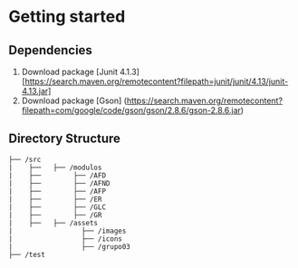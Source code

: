 
# Getting started

## Dependencies

1. Download package [Junit 4.1.3] [https://search.maven.org/remotecontent?filepath=junit/junit/4.13/junit-4.13.jar] 
2. Download package [Gson] (https://search.maven.org/remotecontent?filepath=com/google/code/gson/gson/2.8.6/gson-2.8.6.jar)


## Directory Structure

```
├── /src
|    ├──   ├── /modulos
|    ├──        ├── /AFD
|    ├──        ├── /AFND
|    ├──        ├── /AFP
|    ├──        ├── /ER
|    ├──        ├── /GLC
|    ├──        ├── /GR
|    ├──   ├── /assets
|                 ├── /images
|                 ├── /icons
|                 ├── /grupo03
├── /test
```

